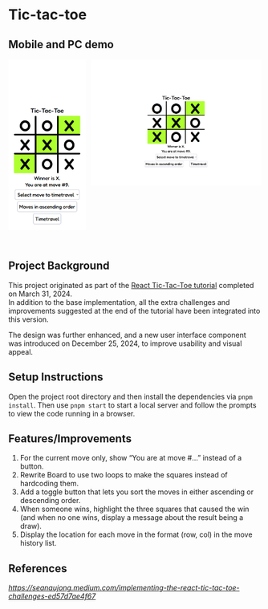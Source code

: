 # Tic-tac-toe

## Mobile and PC demo 
<div style="display: flex; gap: 10px;">
  <div style="height: 370px">
    <img 
      src="demo/demo-screenshot-mobile-tic-tac-toe.png" 
      alt="Tic-Tac-Toe Mobile Demo" 
    />
  </div>
  <div style="height: 370px">
    <img 
      src="demo/demo-screenshot-pc-tic-tac-toe.png" 
      alt="Tic-Tac-Toe PC Demo" 
    />
  </div>
</div>

## Project Background

This project originated as part of the [React Tic-Tac-Toe tutorial](https://react.dev/learn/tutorial-tic-tac-toe) completed on March 31, 2024.  
In addition to the base implementation, all the extra challenges and improvements suggested at the end of the tutorial have been integrated into this version.  

The design was further enhanced, and a new user interface component was introduced on December 25, 2024, to improve usability and visual appeal.

## Setup Instructions

Open the project root directory and then install the dependencies via `pnpm install`. Then use `pnpm start` to start a local server and follow the prompts to view the code running in a browser.

## Features/Improvements

1. For the current move only, show “You are at move #…” instead of a button.
2. Rewrite Board to use two loops to make the squares instead of hardcoding them.
3. Add a toggle button that lets you sort the moves in either ascending or descending order.
4. When someone wins, highlight the three squares that caused the win (and when no one wins, display a message about the result being a draw).
5. Display the location for each move in the format (row, col) in the move history list.

## References
*https://seanaujong.medium.com/implementing-the-react-tic-tac-toe-challenges-ed57d7ae4f67*

